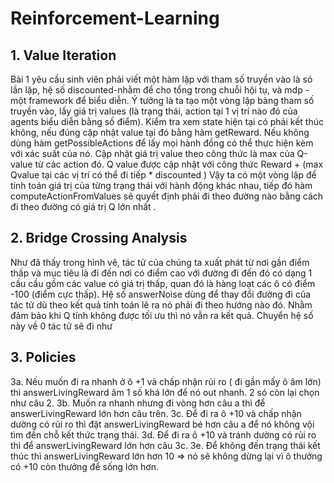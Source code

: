 # Reinforcement-Learning
## 1. Value Iteration
   Bài 1 yêu cầu sinh viên phải viết một hàm lặp với tham số truyền vào là só lần lặp, hệ số discounted-nhằm để cho tổng trong chuỗi hội tụ, và mdp - một framework để biểu diễn. 
   Ý tưởng là ta tạo một vòng lặp bàng tham số truyền vào, lấy giá trị values (là trạng thái, action tại 1 vị trí nào đó của agents biểu diễn bằng số điểm). 
   Kiểm tra xem state hiện tại có phải kết thúc không, nếu đúng cập nhật value tại đó bằng hàm getReward. Nếu không dùng hàm getPossibleActions để lấy mọi hành đồng có thể thực hiện kèm với xác suất của nó. Cập nhật giá trị value theo công thức là max của Q-value từ các action đó. 
  Q value được cập nhật với công thức Reward + (max Qvalue tại các vị trí có thể đi tiếp *  discounted )
  Vậy ta có một vòng lặp để tính toán giá trị của từng trạng thái với hành động khác nhau, tiếp đó hàm computeActionFromValues sẽ quyết định phải đi theo đường nào bằng cách đi theo đường có giá trị Q lớn nhất .
    
## 2. Bridge Crossing Analysis
   Như đã thấy trong hình vẽ, tác tử của chúng ta xuất phát từ nơi gần điểm thấp và mục tiêu là đi đến nơi có điểm cao với đường đi đến đó có dạng 1 
   cầu cầu gồm các value có giá trị thấp, quan đó là hàng loạt các ô có điểm -100 (điểm cực thấp). Hệ số answerNoise dùng để thay đổi đường đi của 
   tác tử dù theo kết quả tính toán lẽ ra nó phải đi theo hướng nào đó. Nhằm đảm bảo khi Q tính không được tối ưu thì nó vẫn ra kết quả. Chuyển hệ số 
    này về 0 tác tử sẽ đi như 
## 3. Policies
   3a. Nếu muốn đi ra nhanh ở ô +1 và chấp nhận rủi ro ( đi gần mấy ô âm lớn) thì answerLivingReward âm 1 số khá lớn để nó out nhanh. 2 só còn lại 
   chọn như câu 2.
   3b. Muốn ra nhanh nhưng đi vòng hơn câu a thì để answerLivingReward lớn hơn câu trên. 
   3c. Để đi ra ô +10 và chấp nhận dường có rủi ro thì đặt answerLivingReward bé hơn câu a để nó không vội tìm đến chỗ kết thức trạng thái.
   3d. Để đi ra ô +10 và tránh dường có rủi ro thì để answerLivingReward lớn hơn câu 3c. 
   3e. Để không đến trạng thái kết thúc thì answerLivingReward lớn hơn 10 => nó sẽ không dừng lại vì ô thưởng có +10 còn thưởng để sống lớn hơn. 

